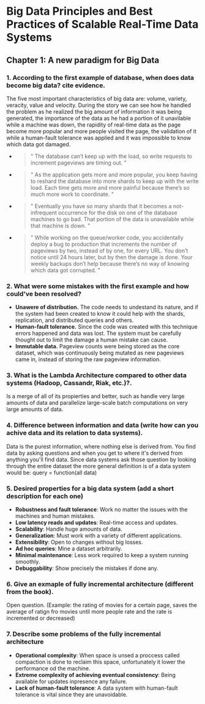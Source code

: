 # Big Data Principles and Best Practices of Scalable Real-Time Data Systems
 
## Chapter 1: A new paradigm for Big Data

### 1. According to the first example of database, when does data become big data? cite evidence.
The five most important characteristics of big data are: volume, variety, veracity, value and velocity. During the story we can see how he handled the problem as he realized the big amount of information it was being generated, the importance of the data as he had a portion of it unavilable while a machine was down, the rapidity of real-time data as the page become more popular and more people visited the page, the validation of it while a human-fault tolerance was applied and it was impossible to know which data got damaged.
- > " The database can’t keep up with the load, so write requests to increment pageviews are timing out. "
- > " As the application gets more and more popular, you keep having to reshard the database into more shards to keep up with the write load. Each time gets more and more painful because there’s so much more work to coordinate. "
- > " Eventually you have so many shards that it becomes a not-infrequent occurrence for the disk on one of the database machines to go bad. That portion of the data is unavailable while that machine is down. "
- > " While working on the queue/worker code, you accidentally deploy a bug to production that increments the number of pageviews by two, instead of by one, for every URL. You don’t notice until 24 hours later, but by then the damage is done. Your weekly backups don’t help because there’s no way of knowing which data got corrupted. "

### 2. What were some mistakes with the first example and how could've been resolved?
- **Unawere of distribution.** The code needs to undestand its nature, and if the system had been created to know it could help with the shards, replication, and distributed queries and others.
- **Human-fault tolerance.** Since the code was created with this technique errors happened and data was lost. The system must be carefully thought out to limit the damage a human mistake can cause.
- **Immutable data.** Pageview counts were being stored as the core dataset, which was continuously being mutated as new pageviews came in, instead of storing the raw pageview information.

### 3. What is the Lambda Architecture compared to other data systems (Hadoop, Cassandr, Riak, etc.)?.
Is a merge of all of its propierties and better, such as handle very large amounts of data and parallelize large-scale batch computations on very large amounts of data.

### 4. Difference between information and data (write how can you achive data and its relation to data systems).
Data is the purest information, where nothing else is derived from. You find data by asking questions and when you get to where it's derived from anything you'll find data. Since data systems ask those question by looking through the entire dataset the more general definition is of a data system would be: query = function(all data)

### 5. Desired properties for a big data system (add a short description for each one)
- **Robustness and fault tolerance**: Work no matter the issues with the machines and human mistakes.
- **Low latency reads and updates**: Real-time access and updates.
- **Scalability**: Handle huge amounts of data.
- **Generalization**: Must work with a variety of different applications.
- **Extensibility**: Open to changes without big losses. 
- **Ad hoc queries**: Mine a dataset arbitrarily.
- **Minimal maintenance**: Less work required to keep a system running smoothly.
- **Debuggability**: Show precisely the mistakes if done any.

### 6. Give an exmaple of fully incremental architecture (different from the book).
Open question. (Example: the rating of movies for a certain page, saves the average of ratign fro movies until more people rate and the rate is incremented or decreased)

### 7. Describe some problems of the fully incremental architecture
- **Operational complexity**: When space is unsed a proccess called compaction is done to reclaim this space, unfortunately it lower the performance od the machine. 
- **Extreme complexity of achieving eventual consistency**: Being available for updates inpresence any failure.
- **Lack of human-fault tolerance**: A data system with human-fault tolerance is vital since they are unavoidable.


